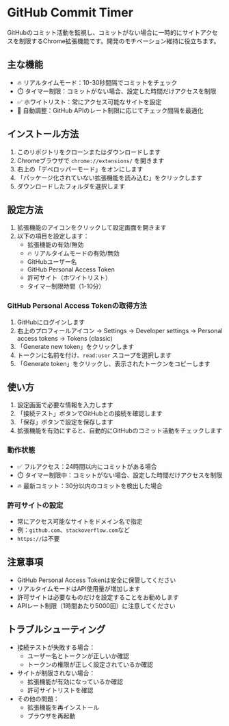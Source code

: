 # GitHub Commit Timer

GitHubのコミット活動を監視し、コミットがない場合に一時的にサイトアクセスを制限するChrome拡張機能です。開発のモチベーション維持に役立ちます。

## 主な機能

- 🔥 リアルタイムモード：10-30秒間隔でコミットをチェック
- ⏱️ タイマー制限：コミットがない場合、設定した時間だけアクセスを制限
- ✅ ホワイトリスト：常にアクセス可能なサイトを設定
- 🔄 自動調整：GitHub APIのレート制限に応じてチェック間隔を最適化

## インストール方法

1. このリポジトリをクローンまたはダウンロードします
2. Chromeブラウザで `chrome://extensions/` を開きます
3. 右上の「デベロッパーモード」をオンにします
4. 「パッケージ化されていない拡張機能を読み込む」をクリックします
5. ダウンロードしたフォルダを選択します

## 設定方法

1. 拡張機能のアイコンをクリックして設定画面を開きます
2. 以下の項目を設定します：
   - 拡張機能の有効/無効
   - 🔥 リアルタイムモードの有効/無効
   - GitHubユーザー名
   - GitHub Personal Access Token
   - 許可サイト（ホワイトリスト）
   - タイマー制限時間（1-10分）

### GitHub Personal Access Tokenの取得方法

1. GitHubにログインします
2. 右上のプロフィールアイコン → Settings → Developer settings → Personal access tokens → Tokens (classic)
3. 「Generate new token」をクリックします
4. トークンに名前を付け、`read:user` スコープを選択します
5. 「Generate token」をクリックし、表示されたトークンをコピーします

## 使い方

1. 設定画面で必要な情報を入力します
2. 「接続テスト」ボタンでGitHubとの接続を確認します
3. 「保存」ボタンで設定を保存します
4. 拡張機能を有効にすると、自動的にGitHubのコミット活動をチェックします

### 動作状態

- ✅ フルアクセス：24時間以内にコミットがある場合
- ⏱️ タイマー制限中：コミットがない場合、設定した時間だけアクセスを制限
- 🔥 最新コミット：30分以内のコミットを検出した場合

### 許可サイトの設定

- 常にアクセス可能なサイトをドメイン名で指定
- 例：`github.com`、`stackoverflow.com`など
- `https://`は不要

## 注意事項

- GitHub Personal Access Tokenは安全に保管してください
- リアルタイムモードはAPI使用量が増加します
- 許可サイトは必要なものだけを設定することをお勧めします
- APIレート制限（1時間あたり5000回）に注意してください

## トラブルシューティング

- 接続テストが失敗する場合：
  - ユーザー名とトークンが正しいか確認
  - トークンの権限が正しく設定されているか確認
- サイトが制限されない場合：
  - 拡張機能が有効になっているか確認
  - 許可サイトリストを確認
- その他の問題：
  - 拡張機能を再インストール
  - ブラウザを再起動 